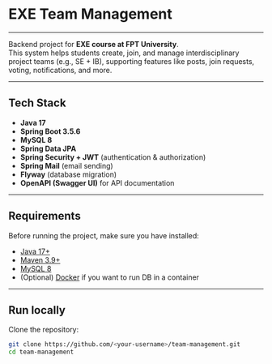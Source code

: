 # EXE Team Management

---

Backend project for **EXE course at FPT University**.  
This system helps students create, join, and manage interdisciplinary project teams (e.g., SE + IB), 
supporting features like posts, join requests, voting, notifications, and more.

---

## Tech Stack
- **Java 17**
- **Spring Boot 3.5.6**
- **MySQL 8**
- **Spring Data JPA**
- **Spring Security + JWT** (authentication & authorization)
- **Spring Mail** (email sending)
- **Flyway** (database migration)
- **OpenAPI (Swagger UI)** for API documentation

---

##  Requirements
Before running the project, make sure you have installed:

- [Java 17+](https://www.oracle.com/java/technologies/javase/jdk17-archive-downloads.html)
- [Maven 3.9+](https://maven.apache.org/)
- [MySQL 8](https://dev.mysql.com/downloads/mysql/)
- (Optional) [Docker](https://www.docker.com/) if you want to run DB in a container

---

## Run locally

Clone the repository:

```bash
git clone https://github.com/<your-username>/team-management.git
cd team-management
